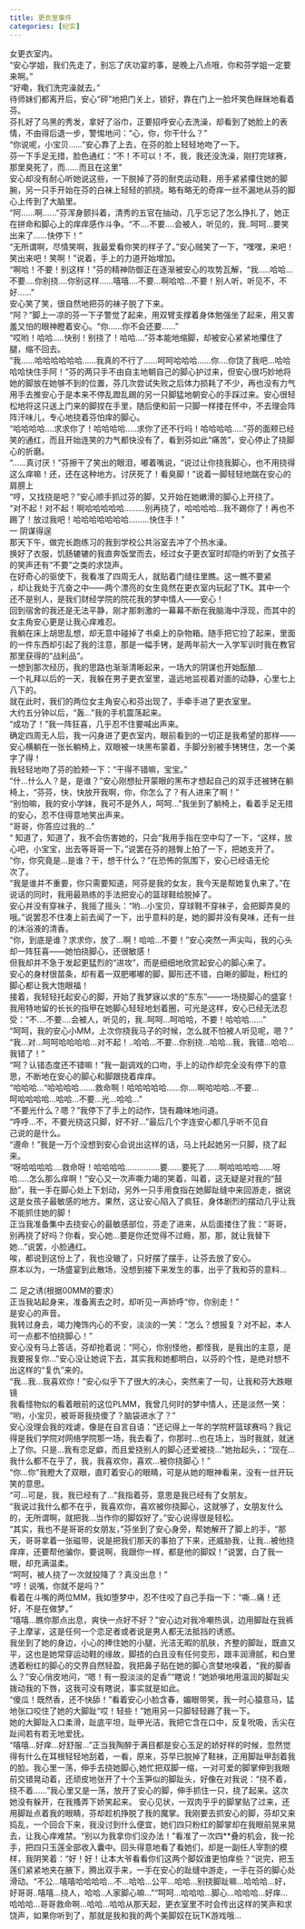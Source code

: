 ```yaml
---
title: 更衣室事件
categories: [纪实]
---
```


女更衣室内。<br>“安心学姐，我们先走了，别忘了庆功宴的事，是晚上八点哦，你和芬学姐一定要来啊。”<br>“好嘞，我们洗完澡就去。”<br>待师妹们都离开后，安心“砰”地把门关上，锁好，靠在门上一脸坏笑色眯眯地看着芬。<br>芬扎好了乌黑的秀发，拿好了浴巾，正要招呼安心去洗澡，却看到了她脸上的表情，不由得后退一步，警惕地问：“心，你，你干什么？”<br>“你说呢，小宝贝……”安心靠了上去，在芬的脸上轻轻地吻了一下。<br>芬一下手足无措，脸色通红：“不！不可以！不，我，我还没洗澡，刚打完球赛，那里臭死了，而……而且在这里”<br>安心却没有耐心听她说这些，一下脱掉了芬的耐克运动鞋，用手紧紧攥住她的脚腕，另一只手开始在芬的白袜上轻轻的抓挠。略有略无的奇痒一丝不漏地从芬的脚心上传到了大脑里。<br>“阿……啊……”芬浑身颤抖着，清秀的五官在抽动，几乎忘记了怎么挣扎了，她正在拼命和脚心上的痒痒感作斗争。“不…\.不要…\.会被人，听见的，我\.\.呵呵…要笑出来了……快停下！”<br>“无所谓啊，尽情笑啊，我最爱看你笑的样子了。”安心贼笑了一下，“嘿嘿，来吧！笑出来吧！笑啊！”说着，手上的力道开始增加。<br>“啊哈！不要！别这样！”芬的精神防御正在逐渐被安心的攻势瓦解，“我…\.\.哈哈…不要…\.你别挠…\.你别这样……嘻嘻…\.不要…啊哈哈…不要！别人听，听见不，不好……”<br>安心笑了笑，很自然地把芬的袜子脱了下来。<br>“阿？”脚上一凉的芬一下子警觉了起来，用双臂支撑着身体勉强坐了起来，用又害羞又怕的眼神瞪着安心。“你……你不会还要……”<br>“哎哟！哈哈…\.\.快别！别挠了！哈哈…\.”芬本能地缩脚，却被安心紧紧地攥住了腿，缩不回去。<br>“我……哈哈哈哈哈哈……我真的不行了……呵呵哈哈哈……你…\.你饶了我吧…哈哈哈哈快住手阿！”芬的两只手不由自主地朝自己的脚心护过来，但安心很巧妙地将她的脚放在她够不到的位置，芬几次尝试失败之后体力损耗了不少，再也没有力气用手去推安心于是本来不停乱蹬乱踢的另一只脚猛地朝安心的手踩过来。安心很轻松地将这只送上门来的脚捏在手里，随后便和前一只脚一样搂在怀中，不去理会阵阵汗味儿，专心地挠着芬怕痒的脚心。<br>“哈哈哈哈…\.求求你了！哈哈哈哈…\.\.求你了还不行吗！哈哈哈哈…\.\.”芬的面颊已经笑的通红，而且开始连笑的力气都快没有了，看到芬如此“痛苦”，安心停止了挠脚心的折磨。<br>“……真讨厌！”芬擦干了笑出的眼泪，嘟着嘴说，“说过让你挠我脚心，也不用挠得这么痒嘛！还，还在这种地方。讨厌死了！看臭脚！”说着一脚轻轻地踹在安心的肩膀上<br>“哼，又找挠是吧？”安心顺手抓过芬的脚，又开始在她嫩滑的脚心上开挠了。<br>“对不起！对不起！啊哈哈哈哈哈………别再挠了，哈哈哈哈…我不踢你了！再也不踢了！放过我吧！哈哈哈哈哈哈哈………快住手！”<br>一 阴谋得逞<br>那天下午，做完长跑练习的我到学校公共浴室去冲了个热水澡。<br>换好了衣服，饥肠辘辘的我直奔饭堂而去，经过女子更衣室时却隐约听到了女孩子的笑声还有“不要”之类的求饶声。<br>在好奇心的驱使下，我看准了四周无人，就贴着门缝往里瞧。这一瞧不要紧<br>，却让我处于亢奋之中——两个漂亮的女生竟然在更衣室内玩起了TK。其中一个还不是别人，是我们财经学院的院花我的梦中情人——安心！<br>回到宿舍的我还是无法平静，刚才那刺激的一幕幕不断在我脑海中浮现，而其中的女主角安心更是让我心痒难忍。<br>我躺在床上胡思乱想，却无意中碰掉了书桌上的杂物箱。随手把它捡了起来，里面的一件东西却引起了我的注意，那是一幅手铐，是两年前大一入学军训时我在教官那里获得的“战利品”。<br>一想到那次经历，我的思路也渐渐清晰起来，一场大的阴谋也开始酝酿…<br>一个礼拜以后的一天，我躲在男子更衣室里，遥远地监视着对面的动静，心里七上八下的。<br>就在此时，我们的两位女主角安心和芬出现了，手牵手进了更衣室里。<br>大约五分钟以后，“轰…”我的手机震荡起来。<br>“成功了！”我一阵狂喜，几乎忍不住要喊出声来。<br>确定四周无人后，我一闪身进了更衣室内，眼前看到的一切正是我希望的那样——安心横躺在一张长躺椅上，双眼被一块黑布蒙着，手脚分别被手铐铐住，怎一个美字了得！<br>我轻轻地吻了芬的脸颊一下：“干得不错嘛，宝宝。”<br>“什…什么人？是，是谁？”安心刚想扯开蒙眼的黑布才想起自己的双手还被铐在躺椅上，“芬芬，快，快放开我啊，你，你怎么了？有人进来了啊！”<br>“别怕嘛，我的安小学妹，我可不是外人，呵呵…”我坐到了躺椅上，看着手足无措的安心，忍不住得意地笑出声来。<br>“哥哥，你答应过我的…”<br>“ 知道了，知道了，我不会伤害她的，只会”我用手指在空中勾了一下，“这样，放心吧，小宝宝，出去等哥哥一下。”说罢在芬的翘臀上拍了一下，把她支开了。<br>“你，你究竟是…是谁？干，想干什么？”在恐怖的氛围下，安心已经语无伦<br>次了。<br>“我是谁并不重要，你只需要知道，阿芬是我的女友，我今天是帮她复仇来了。”在说话的同时，我用最熟练的手法把安心的篮球鞋给脱掉了。<br>安心并没有穿袜子，我摇了摇头：“哟…小宝贝，穿球鞋不穿袜子，会把脚弄臭的哦。”说罢忍不住凑上前去闻了一下，出乎意料的是，她的脚并没有臭味，还有一丝的沐浴液的清香。<br>“你，到底是谁？求求你，放了…啊！哈哈…不要！”安心突然一声尖叫，我的心头却一阵狂喜——她怕挠脚心，还很敏感！<br>但我却并不急于发起更猛烈的“进攻”，而是细细地欣赏起安心的脚心来了。<br>安心的身材很苗条，却有着一双肥嘟嘟的脚，脚形还不错，白晰的脚趾，粉红的<br>脚心都让我大饱眼福！<br>接着，我轻轻托起安心的脚，开始了我梦寐以求的“东东”——一场挠脚心的盛宴！<br>我用特地留的长长的指甲在她脚心轻轻地划着圈，可光是这样，安心已经无法忍受：“不…\.不要…\.会被人，听见的，我\.\.呵呵…呵哈哈，不要！哈哈哈……”<br>“呵呵，我的安心小MM，上次你挠我马子的时候，怎么就不怕被人听见呢，嗯？”<br>“我…对…呵呵哈哈哈哈…对不起！\.\.哈哈…不要…你别挠…哈哈…我，我错…哈哈…我错了！”<br>“呵？认错态度还不错嘛！”我一副调戏的口吻，手上的动作却完全没有停下的意思，不断地在安心的脚心和脚跟挠着痒痒。<br>“哈哈哈…“哈哈哈哈……\.救命啊！哈哈哈哈哈……你…\.啊哈哈哈…不要…<br>呵哈哈哈哈…哈哈…不要…光…哈哈…”<br>“不要光什么？嗯？”我停下了手上的动作，饶有趣味地问道。<br>“呼呼…不，不要光挠这只脚，好不好…”最后几个字连安心都几乎听不见自<br>己说的是什么。<br>“遵命！”我是一万个没想到安心会说出这样的话，马上托起她另一只脚，挠了起来。<br>“呀哈哈哈哈…\.救命呀！哈哈哈哈……………要……要死了……啊哈哈哈哈……呀哈…\.\.怎么那么痒啊！”安心又一次声嘶力竭的笑着，叫着，这无疑是对我的“鼓励”，我一手在脚心处上下划动，另外一只手用食指在她脚趾缝中来回游走，据说这是女孩子最敏感的地方。果然，这让安心陷入了疯狂，身体剧烈的摆动几乎让我不能抓住她的脚！<br>正当我准备集中去挠安心的最敏感部位，芬走了进来，从后面搂住了我：“哥哥，别再挠了好吗？你看，安心她…要是你还觉得不过瘾，那，那，就让我替下她…”说罢，小脸通红。<br>唉，都说到这份上了，我也没辙了，只好摆了摆手，让芬去放了安心。<br>原本以为，一场盛宴到此散场，没想到接下来发生的事，出乎了我和芬的意料…<br><br>二 足之诱\(根据00MM的要求）<br>正当我站起身来，准备离去之时，却听见一声娇呼“你，你别走！”<br>是安心的声音。<br>我转过身去，竭力掩饰内心的不安，淡淡的一笑：“怎么？想报复？对不起，本人可一点都不怕挠脚心！”<br>安心没有马上答话，芬却抢着说：“阿心，你别怪他，都怪我，是我出的主意，是我要报复你…”安心没让她说下去，其实我和她都明白，以芬的个性，是绝对想不出这样的“复仇”来的。<br>“我…我…我喜欢你！”安心似乎下了很大的决心，突然来了一句，让我和芬大跌眼镜<br>我看怪物似的看着眼前的这位PLMM，我曾几何时的梦中情人，还是淡然一笑：<br>“哟，小宝贝，被哥哥我挠傻了？脑袋进水了？”<br>安心没理会我的戏谑，像是在自言自语：“还记得上一年的学院杯篮球赛吗？我记得是我们学院对网络学院那一场，我去看了，你那时…也在场上，当时我就，就迷上了你。只是…我有恋足癖，而且爱挠别人的脚心还爱被挠…"她抬起头，：“现在…我什么都不在乎了，我，我喜欢你，喜欢…被你挠脚心！”<br>“你…你”我瞪大了双眼，直盯着安心的眼睛，可是从她的眼神看来，没有一丝开玩笑的意思。<br>“可…可是，我，我已经有了…”我指着芬，意思是我已经有了女朋友。<br>“我说过我什么都不在乎，我喜欢你，喜欢被你挠脚心，这就够了，女朋友什么的，无所谓啊，就把我…当作你的脚奴好了。”安心说得很是轻松。<br>“其实，我也不是哥哥的女朋友，”芬坐到了安心身旁，帮她解开了脚上的手，“那天，哥哥拿着一张磁带，说是把我们那天的事拍了下来，还威胁我，让我…被他挠痒痒，还要帮他骗你，要说啊，我跟你一样，都是他的脚奴！”说罢，白了我一眼，却充满温柔。<br>“呵呵，被人挠了一次就投降了？真没出息！”<br>“哼！说嘴，你就不是吗？”<br>看着在斗嘴的两位MM，我如堕梦中，忍不住咬了自己手指一下：“嘶…痛！还好，不是在做梦。”<br>“嘻嘻…瞧你那点出息，爽快一点好不好？”安心边对我冷嘲热讽，边用脚趾在我裤子上摩挲，这是任何一个恋足者或者说是男人都无法抵挡的诱惑。<br>我坐到了她的身边，小心的捧住她的小腿，光洁无暇的肌肤，齐整的脚趾，既直又平，这也是她常穿运动鞋的缘故，脚捂的白且没有任何变形，跟丰润滑腻，和白里透着粉红的脚心的交界自然轻盈，我把鼻子贴在她的脚心贪婪地嗅着，“我的脚香么？”安心俏皮地问，“嗯！有一股淡淡的足香”“瞎说！”她娇嗔地用温润的脚趾尖拨动我的下唇，这我可没有瞎说，事实就是如此。<br>“傻瓜！既然香，还不快舔！”看着安心小脸含春，媚眼带笑，我一时心猿意马，猛地张口咬住了她的大脚趾“哎！轻些！”她用另一只脚轻轻踢了我一下。<br>她的大脚趾入口柔滑，趾底平坦，趾甲光洁，我把它含在口中，反复吮吸，舌尖在趾间若有若无地爱抚。<br>“嘻嘻…好痒…好舒服…”正当我陶醉于满目都是安心玉足的娇好样的时候，忽然觉得有什么在耳根轻轻地刮着，一看，原来，芬早已脱掉了鞋袜，正用脚趾甲刮着我的脸。我心里一荡，伸手去挠她脚心,她忙把双脚一缩，一对可爱的脚掌伸到我眼前交错晃动着，还顽皮地张开了十个玉笋似的脚趾头，好像在对我说：“挠不着，挠不着……”我心里又是一荡，放开了安心的脚，伸手抓住一只，挠了起来。这次她没有躲开，在我搔弄下娇笑起来。 安心见状，一双肉乎乎的脚掌贴了过来，还用脚趾点着我的眼睛，芬却趁机挣脱了我的魔掌。我刚要去抓安心的脚，芬却又来捣乱，一个回合下来，我没讨到什么便宜，她们四只粉红的脚掌却在我眼前晃来晃去，让我心痒难禁。“别以为我拿你们没办法！”看准了一次四\*\*叠的机会，我一抡手，把四只玉莲全部收入囊中。回头得意地看了看她们，却是一副任人宰割的模样，我阴笑着：“好！好！让本大爷看看你们这两个脚奴谁更怕痒些？”说完，把玉莲们紧紧地夹在腋下，腾出双手来，一手在安心的趾缝中游走，一手在芬的脚心处滑动。“不公…嘻嘻哈哈哈哈…不…哈哈…公平…哈哈…别挠脚趾嘛…哈哈哈…好，好哥哥\.\.嘻嘻…挠人，哈哈\.\.人家脚心嘛…”“呵呵…哈哈哈…脚心…哈哈哈…好痒…哈哈哈…哥哥救命啊…哈哈…哈哈从那天起，更衣室里不时会传出这样的笑声和求饶声，如果你听到了，那就是我和我的两个美脚奴在玩TK游戏哦…